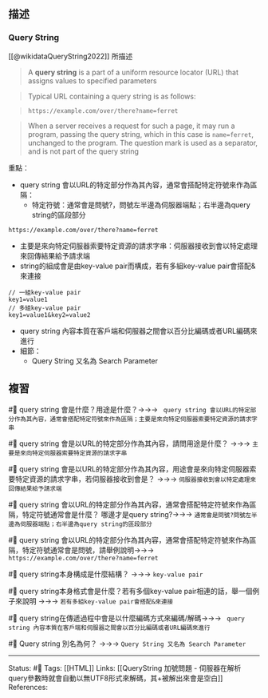 ## 描述



### Query String
[[@wikidataQueryString2022]] 所描述
> A **query string** is a part of a uniform resource locator (URL) that assigns values to specified parameters

> Typical URL containing a query string is as follows:

> `https://example.com/over/there?name=ferret`

> When a server receives a request for such a page, it may run a program, passing the query string, which in this case is `name=ferret`, unchanged to the program. The question mark is used as a separator, and is not part of the query string

重點：
- query string 會以URL的特定部分作為其內容，通常會搭配特定符號來作為區隔：
	- 特定符號：通常會是問號?，問號左半邊為伺服器端點；右半邊為query string的區段部分
```
https://example.com/over/there?name=ferret
```
- 主要是來向特定伺服器索要特定資源的請求字串：伺服器接收到會以特定處理來回傳結果給予請求端
- string的組成會是由key-value pair而構成，若有多組key-value pair會搭配&來連接
```
// 一組key-value pair
key1=value1
// 多組key-value pair
key1=value1&key2=value2
```
- query string 內容本質在客戶端和伺服器之間會以百分比編碼或者URL編碼來進行
- 細節：
	- Query String 又名為 Search Parameter




## 複習


#🧠 query string 會是什麼？用途是什麼？->->-> ` query string 會以URL的特定部分作為其內容，通常會搭配特定符號來作為區隔；主要是來向特定伺服器索要特定資源的請求字串`
<!--SR:!2023-03-14,74,250-->

#🧠 query string 會是以URL的特定部分作為其內容，請問用途是什麼？ ->->-> `主要是來向特定伺服器索要特定資源的請求字串`
<!--SR:!2023-03-16,74,250-->

#🧠 query string 會是以URL的特定部分作為其內容，用途會是來向特定伺服器索要特定資源的請求字串，若伺服器接收到會是？ ->->-> `伺服器接收到會以特定處理來回傳結果給予請求端`
<!--SR:!2023-06-01,94,230-->

#🧠 query string 會以URL的特定部分作為其內容，通常會搭配特定符號來作為區隔，特定符號通常會是什麼？ 哪邊才是query string?->->-> `通常會是問號?問號左半邊為伺服器端點；右半邊為query string的區段部分`
<!--SR:!2023-05-02,81,230-->

#🧠 query string 會以URL的特定部分作為其內容，通常會搭配特定符號來作為區隔，特定符號通常會是問號，請舉例說明->->-> `https://example.com/over/there?name=ferret`
<!--SR:!2023-07-29,155,250-->

#🧠 query string本身構成是什麼結構？ ->->-> `key-value pair`
<!--SR:!2023-07-31,156,250-->

#🧠 query string本身格式會是什麼？若有多個key-value pair相連的話，舉一個例子來說明 ->->-> `若有多組key-value pair會搭配&來連接`
<!--SR:!2023-09-04,180,250-->

#🧠 query string在傳遞過程中會是以什麼編碼方式來編碼/解碼->->-> ` query string 內容本質在客戶端和伺服器之間會以百分比編碼或者URL編碼來進行`
<!--SR:!2023-07-13,142,250-->

#🧠 Query string 別名為何？ ->->-> `Query String 又名為 Search Parameter`
<!--SR:!2023-03-10,71,250-->




---
Status: #🌱 
Tags:
[[HTML]]
Links:
[[QueryString 加號問題 - 伺服器在解析query參數時就會自動以無UTF8形式來解碼，其+被解出來會是空白]]
References: